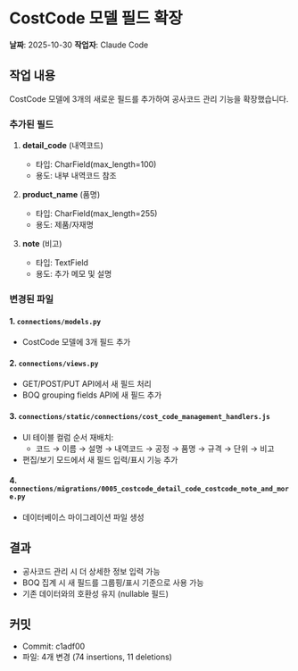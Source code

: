 # CostCode 모델 필드 확장

**날짜**: 2025-10-30
**작업자**: Claude Code

## 작업 내용

CostCode 모델에 3개의 새로운 필드를 추가하여 공사코드 관리 기능을 확장했습니다.

### 추가된 필드

1. **detail_code** (내역코드)
   - 타입: CharField(max_length=100)
   - 용도: 내부 내역코드 참조

2. **product_name** (품명)
   - 타입: CharField(max_length=255)
   - 용도: 제품/자재명

3. **note** (비고)
   - 타입: TextField
   - 용도: 추가 메모 및 설명

### 변경된 파일

#### 1. `connections/models.py`
- CostCode 모델에 3개 필드 추가

#### 2. `connections/views.py`
- GET/POST/PUT API에서 새 필드 처리
- BOQ grouping fields API에 새 필드 추가

#### 3. `connections/static/connections/cost_code_management_handlers.js`
- UI 테이블 컬럼 순서 재배치:
  - 코드 → 이름 → 설명 → 내역코드 → 공정 → 품명 → 규격 → 단위 → 비고
- 편집/보기 모드에서 새 필드 입력/표시 기능 추가

#### 4. `connections/migrations/0005_costcode_detail_code_costcode_note_and_more.py`
- 데이터베이스 마이그레이션 파일 생성

## 결과

- 공사코드 관리 시 더 상세한 정보 입력 가능
- BOQ 집계 시 새 필드를 그룹핑/표시 기준으로 사용 가능
- 기존 데이터와의 호환성 유지 (nullable 필드)

## 커밋

- Commit: c1adf00
- 파일: 4개 변경 (74 insertions, 11 deletions)
